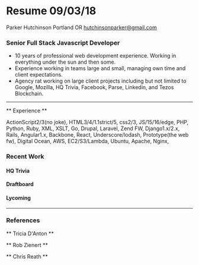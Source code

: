 # Resume 09/03/18

Parker Hutchinson
Portland OR
hutchinsonparker@gmail.com

### Senior Full Stack Javascript Developer

* 10 years of professional web development experience. Working in everything under the sun and then some. 
* Experience working in teams large and small, managing own time and client expectations. 
* Agency rat working on large client projects including but not limited to Google, Mozilla, HQ Trivia, Facebook, Parse, Linkedin, and Tezos Blockchain. 

---

** Experience **

ActionScript2/3(no joke), HTML3/4/1.1strict/5, css2/3, JS/15/16/edge, PHP, Python, Ruby, XML, XSLT, Go, Drupal, Laravel, 
Zend FW, Django1.x/2.x, Rails, Angular1.x, Backbone, React, Underscore/lodash, Prototype(the web fw), Digital Ocean, AWS, EC2/S3/Lambda, Ubuntu, Apache, Nginx, 


### Recent Work

#### HQ Trivia

#### Draftboard

#### Lycoming


---

### References

** Tricia D'Anton **


** Rob Zienert **


** Chris Reath **
